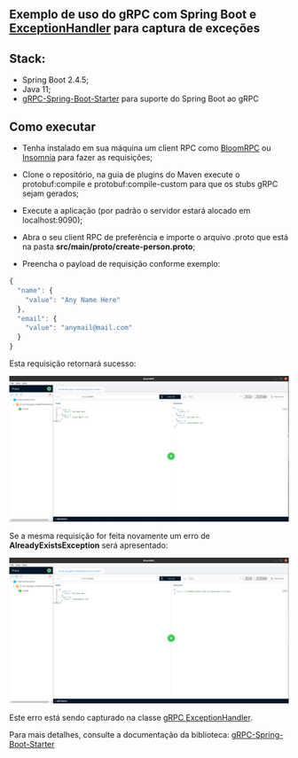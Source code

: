## Exemplo de uso do gRPC com Spring Boot e [ExceptionHandler](https://github.com/TonyALS/integrated-tests-grpc/blob/main/src/main/java/br/com/tony/grpc/resources/handler/ExceptionHandler.java) para captura de exceções

## Stack:
- Spring Boot 2.4.5;
- Java 11;
- [gRPC-Spring-Boot-Starter](https://yidongnan.github.io/grpc-spring-boot-starter/en/) para suporte do Spring Boot ao gRPC

## Como executar
- Tenha instalado em sua máquina um client RPC como [BloomRPC](https://github.com/uw-labs/bloomrpc) ou [Insomnia](https://insomnia.rest/download) para fazer as requisições;

- Clone o repositório, na guia de plugins do Maven execute o protobuf:compile e protobuf:compile-custom para que os stubs gRPC sejam gerados;

- Execute a aplicação (por padrão o servidor estará alocado em localhost:9090);

- Abra o seu client RPC de preferência e importe o arquivo .proto que está na pasta **src/main/proto/create-person.proto**;

- Preencha o payload de requisição conforme exemplo:
```javascript
{
  "name": {
    "value": "Any Name Here"
  },
  "email": {
    "value": "anymail@mail.com"
  }
}
```
Esta requisição retornará sucesso:

<img src="./img/request-success.png" alt="Sucesso"/>

Se a mesma requisição for feita novamente um erro de **AlreadyExistsException** será apresentado:

<img src="./img/request-error.png" alt="Erro"/>

Este erro está sendo capturado na classe [gRPC ExceptionHandler](https://github.com/TonyALS/integrated-tests-grpc/blob/main/src/main/java/br/com/tony/grpc/resources/handler/ExceptionHandler.java).

Para mais detalhes, consulte a documentação da biblioteca: [gRPC-Spring-Boot-Starter](https://yidongnan.github.io/grpc-spring-boot-starter/en/)

